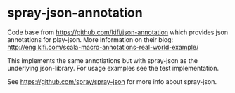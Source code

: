 spray-json-annotation
=====================

Code base from https://github.com/kifi/json-annotation which provides json annotations for play-json. More information on their blog: http://eng.kifi.com/scala-macro-annotations-real-world-example/

This implements the same annotiations but with spray-json as the underlying json-library. For usage examples see the test implementation.

See https://github.com/spray/spray-json for more info about spray-json.
